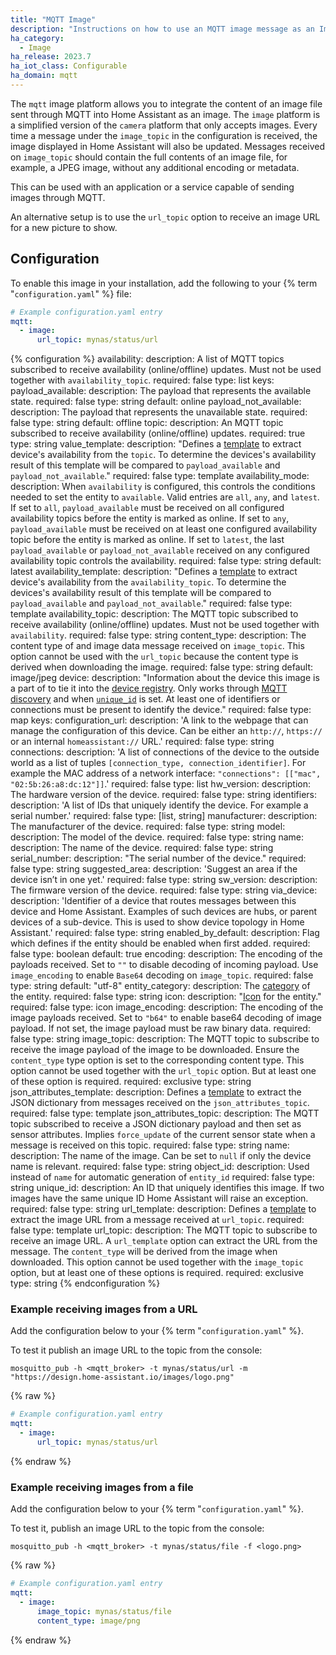 ```yaml
---
title: "MQTT Image"
description: "Instructions on how to use an MQTT image message as an Image within Home Assistant."
ha_category:
  - Image
ha_release: 2023.7
ha_iot_class: Configurable
ha_domain: mqtt
---
```


The `mqtt` image platform allows you to integrate the content of an image file sent through MQTT into Home Assistant as an image.
The `image` platform is a simplified version of the `camera` platform that only accepts images.
Every time a message under the `image_topic` in the configuration is received, the image displayed in Home Assistant will also be updated. Messages received on `image_topic` should contain the full contents of an image file, for example, a JPEG image, without any additional encoding or metadata.

This can be used with an application or a service capable of sending images through MQTT.

An alternative setup is to use the `url_topic` option to receive an image URL for a new picture to show.

## Configuration

To enable this image in your installation, add the following to your {% term "`configuration.yaml`" %} file:

```yaml
# Example configuration.yaml entry
mqtt:
  - image:
      url_topic: mynas/status/url
```

{% configuration %}
availability:
  description: A list of MQTT topics subscribed to receive availability (online/offline) updates. Must not be used together with `availability_topic`.
  required: false
  type: list
  keys:
    payload_available:
      description: The payload that represents the available state.
      required: false
      type: string
      default: online
    payload_not_available:
      description: The payload that represents the unavailable state.
      required: false
      type: string
      default: offline
    topic:
      description: An MQTT topic subscribed to receive availability (online/offline) updates.
      required: true
      type: string
    value_template:
      description: "Defines a [template](/docs/configuration/templating/#using-templates-with-the-mqtt-integration) to extract device's availability from the `topic`. To determine the devices's availability result of this template will be compared to `payload_available` and `payload_not_available`."
      required: false
      type: template
availability_mode:
  description: When `availability` is configured, this controls the conditions needed to set the entity to `available`. Valid entries are `all`, `any`, and `latest`. If set to `all`, `payload_available` must be received on all configured availability topics before the entity is marked as online. If set to `any`, `payload_available` must be received on at least one configured availability topic before the entity is marked as online. If set to `latest`, the last `payload_available` or `payload_not_available` received on any configured availability topic controls the availability.
  required: false
  type: string
  default: latest
availability_template:
  description: "Defines a [template](/docs/configuration/templating/#using-templates-with-the-mqtt-integration) to extract device's availability from the `availability_topic`. To determine the devices's availability result of this template will be compared to `payload_available` and `payload_not_available`."
  required: false
  type: template
availability_topic:
  description: The MQTT topic subscribed to receive availability (online/offline) updates. Must not be used together with `availability`.
  required: false
  type: string
content_type:
  description: The content type of and image data message received on `image_topic`. This option cannot be used with the `url_topic` because the content type is derived when downloading the image.
  required: false
  type: string
  default: image/jpeg
device:
  description: "Information about the device this image is a part of to tie it into the [device registry](https://developers.home-assistant.io/docs/en/device_registry_index.html). Only works through [MQTT discovery](/integrations/mqtt/#mqtt-discovery) and when [`unique_id`](#unique_id) is set. At least one of identifiers or connections must be present to identify the device."
  required: false
  type: map
  keys:
    configuration_url:
      description: 'A link to the webpage that can manage the configuration of this device. Can be either an `http://`, `https://` or an internal `homeassistant://` URL.'
      required: false
      type: string
    connections:
      description: 'A list of connections of the device to the outside world as a list of tuples `[connection_type, connection_identifier]`. For example the MAC address of a network interface: `"connections": [["mac", "02:5b:26:a8:dc:12"]]`.'
      required: false
      type: list
    hw_version:
      description: The hardware version of the device.
      required: false
      type: string
    identifiers:
      description: 'A list of IDs that uniquely identify the device. For example a serial number.'
      required: false
      type: [list, string]
    manufacturer:
      description: The manufacturer of the device.
      required: false
      type: string
    model:
      description: The model of the device.
      required: false
      type: string
    name:
      description: The name of the device.
      required: false
      type: string
    serial_number:
      description: "The serial number of the device."
      required: false
      type: string
    suggested_area:
      description: 'Suggest an area if the device isn’t in one yet.'
      required: false
      type: string
    sw_version:
      description: The firmware version of the device.
      required: false
      type: string
    via_device:
      description: 'Identifier of a device that routes messages between this device and Home Assistant. Examples of such devices are hubs, or parent devices of a sub-device. This is used to show device topology in Home Assistant.'
      required: false
      type: string
enabled_by_default:
  description: Flag which defines if the entity should be enabled when first added.
  required: false
  type: boolean
  default: true
encoding:
  description: The encoding of the payloads received. Set to `""` to disable decoding of incoming payload. Use `image_encoding` to enable `Base64` decoding on `image_topic`.
  required: false
  type: string
  default: "utf-8"
entity_category:
  description: The [category](https://developers.home-assistant.io/docs/core/entity#generic-properties) of the entity.
  required: false
  type: string
icon:
  description: "[Icon](/docs/configuration/customizing-devices/#icon) for the entity."
  required: false
  type: icon
image_encoding:
  description: The encoding of the image payloads received. Set to `"b64"` to enable base64 decoding of image payload. If not set, the image payload must be raw binary data.
  required: false
  type: string
image_topic:
  description: The MQTT topic to subscribe to receive the image payload of the image to be downloaded. Ensure the `content_type` type option is set to the corresponding content type. This option cannot be used together with the `url_topic` option. But at least one of these option is required.
  required: exclusive
  type: string
json_attributes_template:
  description: Defines a [template](/docs/configuration/templating/#using-templates-with-the-mqtt-integration) to extract the JSON dictionary from messages received on the `json_attributes_topic`.
  required: false
  type: template
json_attributes_topic:
  description: The MQTT topic subscribed to receive a JSON dictionary payload and then set as sensor attributes. Implies `force_update` of the current sensor state when a message is received on this topic.
  required: false
  type: string
name:
  description: The name of the image. Can be set to `null` if only the device name is relevant.
  required: false
  type: string
object_id:
  description: Used instead of `name` for automatic generation of `entity_id`
  required: false
  type: string
unique_id:
  description: An ID that uniquely identifies this image. If two images have the same unique ID Home Assistant will raise an exception.
  required: false
  type: string
url_template:
  description: Defines a [template](/docs/configuration/templating/#using-templates-with-the-mqtt-integration) to extract the image URL from a message received at `url_topic`.
  required: false
  type: template
url_topic:
  description: The MQTT topic to subscribe to receive an image URL. A `url_template` option can extract the URL from the message. The `content_type` will be derived from the image when downloaded. This option cannot be used together with the `image_topic` option, but at least one of these options is required.
  required: exclusive
  type: string
{% endconfiguration %}

### Example receiving images from a URL

Add the configuration below to your {% term "`configuration.yaml`" %}.

To test it publish an image URL to the topic from the console:

```shell
mosquitto_pub -h <mqtt_broker> -t mynas/status/url -m "https://design.home-assistant.io/images/logo.png"
```

{% raw %}

```yaml
# Example configuration.yaml entry
mqtt:
  - image:
      url_topic: mynas/status/url
```

{% endraw %}

### Example receiving images from a file

Add the configuration below to your {% term "`configuration.yaml`" %}.

To test it, publish an image URL to the topic from the console:

```shell
mosquitto_pub -h <mqtt_broker> -t mynas/status/file -f <logo.png>
```

{% raw %}

```yaml
# Example configuration.yaml entry
mqtt:
  - image:
      image_topic: mynas/status/file
      content_type: image/png
```

{% endraw %}
